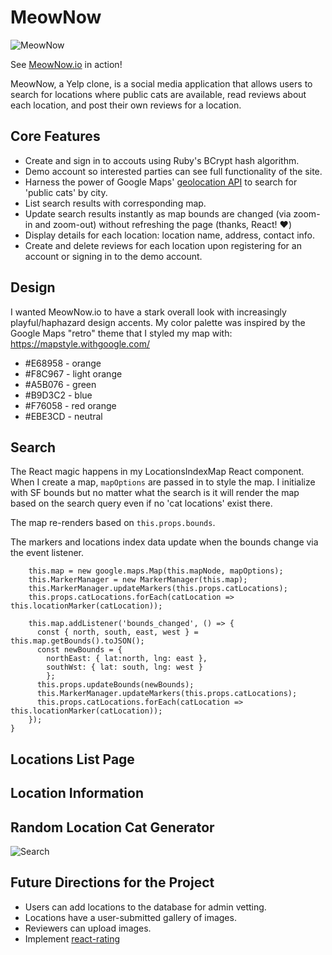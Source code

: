 # MeowNow

![MeowNow](http://res.cloudinary.com/df9oqycdp/image/upload/v1506718564/catfacedoodle_etknl9.png)

See [MeowNow.io](https://meownowdotio.herokuapp.com/#/ "MeowNow.io") in action!

MeowNow, a Yelp clone, is a social media application that allows users to search for locations where public cats are available, read reviews about each location, and post their own reviews for a location.

## Core Features
* Create and sign in to accouts using Ruby's BCrypt hash algorithm. 
* Demo account so interested parties can see full functionality of the site. 
* Harness the power of Google Maps' [geolocation API](https://developers.google.com/maps/documentation/geolocation/intro "geolocation API") to search for 'public cats' by city. 
* List search results with corresponding map. 
* Update search results instantly as map bounds are changed (via zoom-in and zoom-out) without refreshing the page (thanks, React! :heart:)
* Display details for each location: location name, address, contact info. 
* Create and delete reviews for each location upon registering for an account or signing in to the demo account. 

## Design 

I wanted MeowNow.io to have a stark overall look with increasingly playful/haphazard design accents. My color palette was inspired by the Google Maps "retro" theme that I styled my map with: https://mapstyle.withgoogle.com/ 

* #E68958 - orange
* #F8C967 - light orange
* #A5B076 - green
* #B9D3C2 - blue
* #F76058 - red orange
* #EBE3CD - neutral

## Search

The React magic happens in my LocationsIndexMap React component. When I create a map, `mapOptions` are passed in to style the map. I initialize with SF bounds but no matter what the search is it will render the map based on the search query even if no 'cat locations' exist there. 

The map re-renders based on `this.props.bounds`.

The markers and locations index data update when the bounds change via the event listener.
```
    this.map = new google.maps.Map(this.mapNode, mapOptions);
    this.MarkerManager = new MarkerManager(this.map);
    this.MarkerManager.updateMarkers(this.props.catLocations);
    this.props.catLocations.forEach(catLocation => this.locationMarker(catLocation));

    this.map.addListener('bounds_changed', () => {
      const { north, south, east, west } = this.map.getBounds().toJSON();
      const newBounds = {
        northEast: { lat:north, lng: east },
        southWst: { lat: south, lng: west }
        };
      this.props.updateBounds(newBounds);
      this.MarkerManager.updateMarkers(this.props.catLocations);
      this.props.catLocations.forEach(catLocation => this.locationMarker(catLocation));
    });
}
```

## Locations List Page

## Location Information 

## Random Location Cat Generator

![Search](http://res.cloudinary.com/df9oqycdp/image/upload/v1506720748/catsgenerator_folvhi.gif)

## Future Directions for the Project

* Users can add locations to the database for admin vetting.
* Locations have a user-submitted gallery of images. 
* Reviewers can upload images. 
* Implement [react-rating](https://www.npmjs.com/package/react-rating "react-rating")


